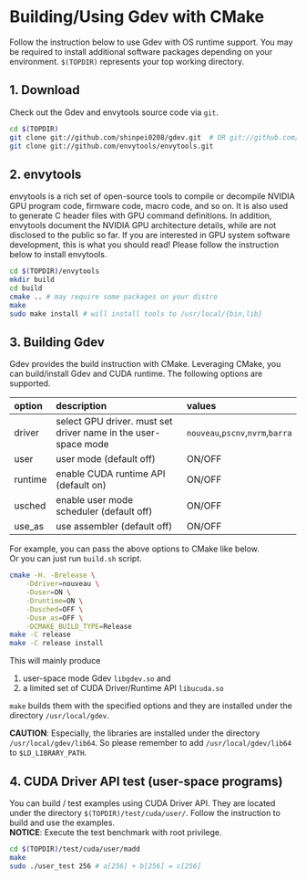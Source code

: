 # Building/Using Gdev with CMake

Follow the instruction below to use Gdev with OS runtime support. You
may be required to install additional software packages depending on
your environment. `$(TOPDIR)` represents your top working directory.

## 1. Download

Check out the Gdev and envytools source code via `git`.

```sh
cd $(TOPDIR)
git clone git://github.com/shinpei0208/gdev.git  # OR git://github.com/CPFL/gdev.git
git clone git://github.com/envytools/envytools.git
```

## 2. envytools

envytools is a rich set of open-source tools to compile or decompile
NVIDIA GPU program code, firmware code, macro code, and so on. It is
also used to generate C header files with GPU command definitions.
In addition, envytools document the NVIDIA GPU architecture details,
while are not disclosed to the public so far. If you are interested
in GPU system software development, this is what you should read!
Please follow the instruction below to install envytools.

```sh
cd $(TOPDIR)/envytools
mkdir build
cd build
cmake .. # may require some packages on your distro
make
sudo make install # will install tools to /usr/local/{bin,lib}
```

## 3. Building Gdev

Gdev provides the build instruction with CMake.
Leveraging CMake, you can build/install Gdev and CUDA runtime.
The following options are supported.

| option | description | values |
| :-- | :-- | :-- |
| driver |select GPU driver. must set driver name in the user-space mode| `nouveau`,`pscnv`,`nvrm`,`barra` |
| user | user mode (default off) | ON/OFF |
| runtime | enable CUDA runtime API (default on)| ON/OFF |
| usched | enable user mode scheduler (default off)| ON/OFF |
| use\_as | use assembler (default off)| ON/OFF |

For example, you can pass the above options to CMake like below.  
Or you can just run `build.sh` script.

```sh
cmake -H. -Brelease \
    -Ddriver=nouveau \
    -Duser=ON \
    -Druntime=ON \
    -Dusched=OFF \
    -Duse_as=OFF \
    -DCMAKE_BUILD_TYPE=Release
make -C release
make -C release install
```

This will mainly produce

1. user-space mode Gdev `libgdev.so` and
2. a limited set of CUDA Driver/Runtime API `libucuda.so`

`make` builds them with the specified options and they are installed under the directory `/usr/local/gdev`.

__CAUTION__:
Especially, the libraries are installed under the directory `/usr/local/gdev/lib64`.
So please remember to add `/usr/local/gdev/lib64` to `$LD_LIBRARY_PATH`.

## 4. CUDA Driver API test (user-space programs)

You can build / test examples using CUDA Driver API. They are located under the directory `$(TOPDIR)/test/cuda/user/`.
Follow the instruction to build and use the examples.  
__NOTICE__:
Execute the test benchmark with root privilege.  

```sh
cd $(TOPDIR)/test/cuda/user/madd
make
sudo ./user_test 256 # a[256] + b[256] = c[256]
```
